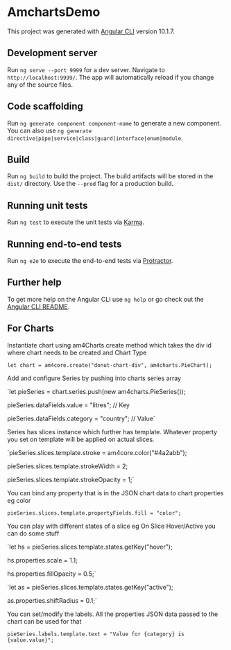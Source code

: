 # AmchartsDemo

This project was generated with [Angular CLI](https://github.com/angular/angular-cli) version 10.1.7.

## Development server

Run `ng serve --port 9999` for a dev server. Navigate to `http://localhost:9999/`. The app will automatically reload if you change any of the source files.

## Code scaffolding

Run `ng generate component component-name` to generate a new component. You can also use `ng generate directive|pipe|service|class|guard|interface|enum|module`.

## Build

Run `ng build` to build the project. The build artifacts will be stored in the `dist/` directory. Use the `--prod` flag for a production build.

## Running unit tests

Run `ng test` to execute the unit tests via [Karma](https://karma-runner.github.io).

## Running end-to-end tests

Run `ng e2e` to execute the end-to-end tests via [Protractor](http://www.protractortest.org/).

## Further help

To get more help on the Angular CLI use `ng help` or go check out the [Angular CLI README](https://github.com/angular/angular-cli/blob/master/README.md).

## For Charts 

Instantiate chart using am4Charts.create method which takes the div id where chart needs to be created and Chart Type


`let chart = am4core.create("donut-chart-div", am4charts.PieChart);`


Add and configure Series by pushing into charts series array


`let pieSeries = chart.series.push(new am4charts.PieSeries());

pieSeries.dataFields.value = "litres"; // Key

pieSeries.dataFields.category = "country"; // Value`


Series has slices instance which further has template. Whatever property you set on template will be applied on actual slices.

`pieSeries.slices.template.stroke = am4core.color("#4a2abb");

pieSeries.slices.template.strokeWidth = 2;

pieSeries.slices.template.strokeOpacity = 1;`


You can bind any property that is in the JSON chart data to chart properties eg color

`pieSeries.slices.template.propertyFields.fill = "color";`

You can play with different states of a slice eg On Slice Hover/Active you can do some stuff

`let hs = pieSeries.slices.template.states.getKey("hover");

hs.properties.scale = 1.1;

hs.properties.fillOpacity = 0.5;`

`let as = pieSeries.slices.template.states.getKey("active");

as.properties.shiftRadius = 0.1;`

You can set/modify the labels. All the properties JSON data passed to the chart can be used for that

`pieSeries.labels.template.text = "Value for {category} is {value.value}";`
